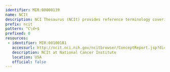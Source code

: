 ```yaml
---
identifier: MIR:00000139
name: NCIt
description: NCI Thesaurus (NCIt) provides reference terminology covering vocabulary for clinical care, translational and basic research, and public information and administrative activities, providing a stable and unique identification code.
prefix: ncit
pattern: ^C\d+$
prefixed: 0
resources:
 - identifier: MIR:00100181
   accessurl: http://ncit.nci.nih.gov/ncitbrowser/ConceptReport.jsp?dictionary=NCI%20Thesaurus&code=
   description: NCIt at National Cancer Institute
   location: USA
   official: false
---
```

